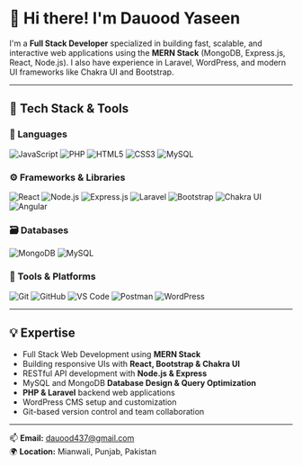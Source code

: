 # 👋 Hi there! I'm Dauood Yaseen

I'm a **Full Stack Developer** specialized in building fast, scalable, and interactive web applications using the **MERN Stack** (MongoDB, Express.js, React, Node.js). I also have experience in Laravel, WordPress, and modern UI frameworks like Chakra UI and Bootstrap.

---

## 🚀 Tech Stack & Tools

### 🧠 Languages
![JavaScript](https://img.shields.io/badge/-JavaScript-black?style=flat-square&logo=javascript)
![PHP](https://img.shields.io/badge/-PHP-777BB4?style=flat-square&logo=php)
![HTML5](https://img.shields.io/badge/-HTML5-E34F26?style=flat-square&logo=html5)
![CSS3](https://img.shields.io/badge/-CSS3-1572B6?style=flat-square&logo=css3)
![MySQL](https://img.shields.io/badge/-MySQL-4479A1?style=flat-square&logo=mysql)

### ⚙️ Frameworks & Libraries
![React](https://img.shields.io/badge/-React-20232A?style=flat-square&logo=react)
![Node.js](https://img.shields.io/badge/-Node.js-339933?style=flat-square&logo=nodedotjs)
![Express.js](https://img.shields.io/badge/-Express.js-000000?style=flat-square&logo=express)
![Laravel](https://img.shields.io/badge/-Laravel-F55247?style=flat-square&logo=laravel)
![Bootstrap](https://img.shields.io/badge/-Bootstrap-563D7C?style=flat-square&logo=bootstrap)
![Chakra UI](https://img.shields.io/badge/-ChakraUI-319795?style=flat-square&logo=chakraui)
![Angular](https://img.shields.io/badge/-Angular-DD0031?style=flat-square&logo=angular)

### 🗃️ Databases
![MongoDB](https://img.shields.io/badge/-MongoDB-4EA94B?style=flat-square&logo=mongodb)
![MySQL](https://img.shields.io/badge/-MySQL-00758F?style=flat-square&logo=mysql)

### 🧰 Tools & Platforms
![Git](https://img.shields.io/badge/-Git-F05032?style=flat-square&logo=git)
![GitHub](https://img.shields.io/badge/-GitHub-181717?style=flat-square&logo=github)
![VS Code](https://img.shields.io/badge/-VSCode-007ACC?style=flat-square&logo=visual-studio-code)
![Postman](https://img.shields.io/badge/-Postman-FF6C37?style=flat-square&logo=postman)
![WordPress](https://img.shields.io/badge/-WordPress-21759B?style=flat-square&logo=wordpress)

---

## 💡 Expertise
- Full Stack Web Development using **MERN Stack**
- Building responsive UIs with **React, Bootstrap & Chakra UI**
- RESTful API development with **Node.js & Express**
- MySQL and MongoDB **Database Design & Query Optimization**
- **PHP & Laravel** backend web applications
- WordPress CMS setup and customization
- Git-based version control and team collaboration

---

📫 **Email:** dauood437@gmail.com  
🌍 **Location:** Mianwali, Punjab, Pakistan
